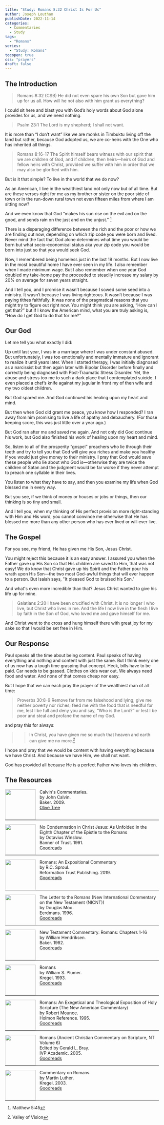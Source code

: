 ```yaml
---
title: "Study: Romans 8:32 Christ Is For Us"
author: Joseph Louthan
publishDate: 2022-11-14
categories:
  - Commentaries
  - Study
tags:
  - "Romans"
series:
  - "Study: Romans"
tocopen: true
css: "prayers"
draft: false
---
```

## The Introduction

>Romans 8:32 (CSB) He did not even spare his own Son but gave him up for us all. How will he not also with him grant us everything?

I could sit here and blast you with God’s holy words about God alone provides for us, and we need nothing.

>Psalm 23:1 The Lord is my shepherd; I shall not want.

It is more than “I don’t want” like we are monks in Timbuktu living off the land but rather, because God adopted us, we are co-heirs with the One who has inherited all things.

>Romans 8:16-17 The Spirit himself bears witness with our spirit that we are children of God, and if children, then heirs—heirs of God and fellow heirs with Christ, provided we suffer with him in order that we may also be glorified with him.

But is it that simple? To live in the world that we do now?

As an American, I live in the wealthiest land not only now but of all time. But are these verses right for me as my brother or sister on the poor side of town or in the run-down rural town not even fifteen miles from where I am sitting now?

And we even know that God “makes his sun rise on the evil and on the good, and sends rain on the just and on the unjust.” [^1]

[^1]: Matthew 5:45

There is a disparaging difference between the rich and the poor or how we are finding out now, depending on which zip code you were born and lived. Never mind the fact that God alone determines what time you would be born but what socio-economical status aka your zip code you would be born into just so that you would seek God.

Now, I remembered being homeless just in the last 18 months. But I now live in the most beautiful home I have ever seen in my life. I also remember when I made minimum wage. But I also remember when one year God doubled my take-home pay the proceeded to steadily increase my salary by 20% on average for seven years straight.

And I tell you, and I promise it wasn’t because I sowed some seed into a ministry. It wasn’t because I was living righteous. It wasn’t because I was paying tithes faithfully. It was none of the pragmatical reasons that you might try to figure out right now. You might think you are asking, “How can I get that?” but if I know the American mind, what you are truly asking is, “How do I get God to do that for me?”

## Our God

Let me tell you what exactly I did:

Up until last year, I was in a marriage where I was under constant abused. But unfortunately, I was too emotionally and mentally immature and ignorant to realize it until years later. When I started therapy, I was initially diagnosed as a narcissist but then  again later with Bipolar Disorder before finally and correctly being diagnosed with Post-Traumatic Stress Disorder. Yet, the abuse and stress too me to such a dark place that I contemplated suicide. I even placed a chef’s knife against my jugular in front my of then wife and my two oldest children.

But God spared me. And God continued his healing upon my heart and mind.

But then when God did grant me peace, you know how I responded? I ran away from him promising to live a life of apathy and debauchery. (For those keeping score, this was just little over a year ago.)

But God ran after me and saved me again. And not only did God continue his work, but God also finished his work of healing upon my heart and mind.

So, listen to all of the prosperity “gospel” preachers who lie through their teeth and try to tell you that God will give you riches and make you healthy if you would just give money to their ministry. I pray that God would save these people who lie about who God is—otherwise they are twice the children of Satan and the judgment would be far worse if they never attempt to preach one syllable in their lives.

You listen to what they have to say, and then you examine my life when God blessed me in every way.

But you see, if we think of money or houses or jobs or things, then our thinking is so tiny and small.

And I tell you, when my thinking of His perfect provision more right-standing with Him and His word, you cannot convince me otherwise that He has blessed me more than any other person who has ever lived or will ever live.

<div style="page-break-after: always;"></div>

## The Gospel

For you see, my friend, He has given me His Son, Jesus Christ.

You might reject this because it is an easy answer. I assured you when the Father gave up His Son so that His children are saved to Him, that was not easy! We do know that Christ gave up his Spirit and the Father pour his wrath upon His Son—the two most God-awful things that will ever happen to a person. But Isaiah says, "It pleased God to bruised his Son."

And what's even more incredible than that? Jesus Christ wanted to give his life up for mine.

>Galatians 2:20 I have been crucified with Christ. It is no longer I who live, but Christ who lives in me. And the life I now live in the flesh I live by faith in the Son of God, who loved me and gave himself for me.

And Christ went to the cross and hung himself there with great joy for my sake so that I would be set free in Him.

<div style="page-break-after: always;"></div>

## Our Response

Paul speaks all the time about being content. Paul speaks of having everything and nothing and content with just the same. But I think every one of us now has a tough time grasping that concept. Heck, bills have to be paid. Car needs to be gassed. Clothes on kids wear out. We always need food and water. And none of that comes cheap nor easy.

But I hope that we can each pray the prayer of the wealthiest man of all time:

>Proverbs 30:8-9 Remove far from me falsehood and lying; give me neither poverty nor riches; feed me with the food that is needful for me, lest I be full and deny you and say, “Who is the Lord?” or lest I be poor and steal and profane the name of my God.

and pray this for always:

>>In Christ, you have given me so much that heaven and earth can give me no more.[^2]

[^2]: Valley of Vision

I hope and pray that we would be content with having everything because we have Christ. And because we have Him, we shall not want.

God has provided all because He is a perfect Father who loves his children.

## The Resources

<p style="clear:both;">

<img src="/images/resources/commentary-calvin-set.png" align="left" width="100" style="padding-right: 10px" />Calvin's Commentaries.  
by John Calvin.  
Baker. 2009.  
[Olive Tree](https://www.olivetree.com/store/product.php?productid=17517)

<p style="clear:both;">

---

<img src="/images/resources/book-no-condemnation-winslow.jpg" align="left" width="100" style="padding-right: 10px" />No Condemnation in Christ Jesus: As Unfolded in the Eighth Chapter of the Epistle to the Romans  
by Octavius Winslow.  
Banner of Trust. 1991.  
[Goodreads](https://www.goodreads.com/book/show/4011534-no-condemnation-in-christ-jesus?ac=1&from_search=true&qid=K1waoHAVw7&rank=1)

<p style="clear:both;">

---

<img src="/images/resources/commentary-romans-sproul.jpg" align="left" width="100" style="padding-right: 10px" />Romans: An Expositional Commentary  
by R.C. Sproul.  
Reformation Trust Publishing. 2019.  
[Goodreads](https://www.goodreads.com/book/show/6468546-romans?ac=1&from_search=true&qid=xl3x8afdFN&rank=2)

<p style="clear:both;">

---

<img src="/images/resources/commentary-romans-moo.jpg" align="left" width="100" style="padding-right: 10px" />The Letter to the Romans (New International Commentary on the New Testament (NICNT))  
by Douglas Moo.    
Eerdmans. 1996.  
[Goodreads](https://www.goodreads.com/book/show/48640436-the-letter-to-the-romans-new-international-commentary-on-the-new-testam?ac=1&from_search=true&qid=K0oRkdrYXP&rank=1)

<p style="clear:both;">

---

<img src="/images/resources/commentary-romans-hendricksen.webp" align="left" width="100" style="padding-right: 10px" />New Testament Commentary: Romans: Chapters 1-16  
by William Hendriksen.  
Baker. 1992.  
[Goodreads](https://www.goodreads.com/book/show/6033721-romans?ac=1&from_search=true&qid=VSDDrJALl9&rank=1)

<p style="clear:both;">

---

<img src="/images/resources/commentary-romans-plumer.jpeg" align="left" width="100" style="padding-right: 10px" />Romans  
by William S. Plumer.  
Kregel. 1993.  
[Goodreads](https://www.goodreads.com/book/show/3189435-commentary-on-romans?ac=1&from_search=true&qid=pinspEBLVG&rank=1)

<p style="clear:both;">

---

<img src="/images/resources/commentary-romans-mounce.jpg" align="left" width="100" style="padding-right: 10px" />Romans: An Exegetical and Theological Exposition of Holy Scripture (The New American Commentary)  
by Robert Mounce.  
Holmon Reference. 1995.  
[Goodreads](https://www.goodreads.com/book/show/1652633.Romans?ac=1&from_search=true&qid=t43icJXUYR&rank=2)

<p style="clear:both;">

---

<img src="/images/resources/commentary-romans-bray.webp" align="left" width="100" style="padding-right: 10px" />Romans (Ancient Christian Commentary on Scripture, NT Volume 6)  
Edited by Gerald L. Bray.  
IVP Academic. 2005.  
[Goodreads](https://www.goodreads.com/book/show/32922759-romans?ac=1&from_search=true&qid=O8EDAlniS5&rank=1)

<p style="clear:both;">

---

<img src="/images/resources/commentary-romans-luther.webp" align="left" width="100" style="padding-right: 10px" />Commentary on Romans  
by Martin Luther.  
Kregel. 2003.  
[Goodreads](https://www.goodreads.com/book/show/1635020.Commentary_on_Romans?ac=1&from_search=true&qid=aIXX1icyNY&rank=5)

<p style="clear:both;">
